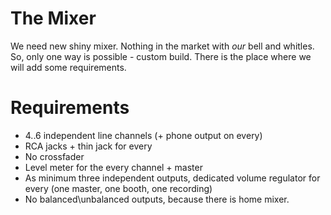 # The Mixer
We need new shiny mixer. Nothing in the market with _our_ bell and whitles. So, only one way is possible - custom build. There is the place where we will add some requirements. 

# Requirements
 - 4..6 independent line channels (+ phone output on every)
 - RCA jacks + thin jack for every
 - No crossfader
 - Level meter for the every channel + master
 - As minimum three independent outputs, dedicated volume regulator for every (one master, one booth, one recording)
 - No balanced\unbalanced outputs, because there is home mixer.
 
 
